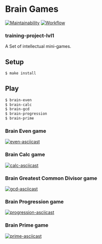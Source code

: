 # Brain Games 
[![Maintainability](https://api.codeclimate.com/v1/badges/596d7302d0fa53f61ae1/maintainability)](https://codeclimate.com/github/timursus/frontend-project-lvl1/maintainability)
[![Workflow](https://github.com/timursus/frontend-project-lvl1/workflows/Node%20CI/badge.svg)](https://github.com/timursus/frontend-project-lvl1/actions)

### training-project-lvl1

A Set of intellectual mini-games.

## Setup

```sh
$ make install
```

## Play

```sh
$ brain-even
$ brain-calc
$ brain-gcd
$ brain-progression
$ brain-prime
```

### Brain Even game
[![even-asciicast](https://asciinema.org/a/J1tUXXVE58NfQytKvSNUhJTEv.svg)](https://asciinema.org/a/J1tUXXVE58NfQytKvSNUhJTEv)

### Brain Calc game
[![calc-asciicast](https://asciinema.org/a/hcyhwNRCgUZPk1cEquO13Iu1G.svg)](https://asciinema.org/a/hcyhwNRCgUZPk1cEquO13Iu1G)

### Brain Greatest Common Divisor game
[![gcd-asciicast](https://asciinema.org/a/KFU3OsT7WN5JjW5XDdOR26Beo.svg)](https://asciinema.org/a/KFU3OsT7WN5JjW5XDdOR26Beo)

### Brain Progression game
[![progression-asciicast](https://asciinema.org/a/t4XXp8S2xOi20v6vqpRciD8AK.svg)](https://asciinema.org/a/t4XXp8S2xOi20v6vqpRciD8AK)

### Brain Prime game
[![prime-asciicast](https://asciinema.org/a/LvE5nKqkxSzUjMb8YOtDERf3r.svg)](https://asciinema.org/a/LvE5nKqkxSzUjMb8YOtDERf3r)